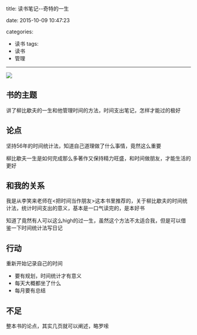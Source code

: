 title: 读书笔记--奇特的一生

date: 2015-10-09 10:47:23

categories:
- 读书
tags: 
- 读书
- 管理
---

![](http://img4.douban.com/mpic/s27133167.jpg)

## 书的主题

讲了柳比歇夫的一生和他管理时间的方法，时间支出笔记，怎样才能过的极好
<!--more-->
## 论点

坚持56年的时间统计法，知道自己道理做了什么事情，竟然这么重要

柳比歇夫一生是如何完成那么多著作又保持精力旺盛，和时间做朋友，才能生活的更好


## 和我的关系

我是从李笑来老师在<把时间当作朋友>这本书里推荐的，关于柳比歇夫的时间统计法，统计时间支出的意义，基本是一口气读完的，是本好书

知道了竟然有人可以这么high的过一生，虽然这个方法不太适合我，但是可以借鉴一下时间统计法写日记

## 行动
重新开始记录自己的时间

* 要有规划，时间统计才有意义
* 每天大概都坐了什么
* 每月要有总结

## 不足

整本书的论点，其实几页就可以阐述，略罗嗦